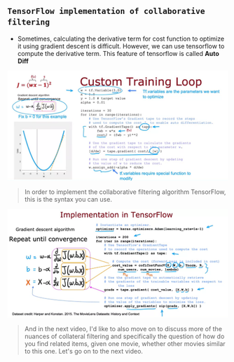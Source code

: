## `TensorFlow implementation of collaborative filtering`

- Sometimes, calculating the derivative term for cost function to optimize it using gradient descent is difficult. However, we can use tensorflow to compute the derivative term. This feature of tensorflow is called **Auto Diff**

![Alt text](<ref img/3.png>)

> In order to implement the collaborative filtering algorithm TensorFlow, this is the syntax you can use.

![Alt text](<ref img/4.png>)

> And in the next video, I'd like to also move on to discuss more of the nuances of collateral filtering and specifically the question of how do you find related items, given one movie, whether other movies similar to this one. Let's go on to the next video.
